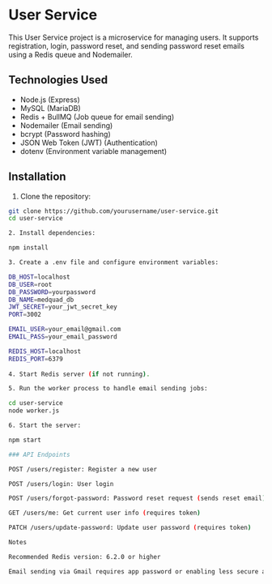 # User Service

This User Service project is a microservice for managing users. It supports registration, login, password reset, and sending password reset emails using a Redis queue and Nodemailer.

## Technologies Used

- Node.js (Express)
- MySQL (MariaDB)
- Redis + BullMQ (Job queue for email sending)
- Nodemailer (Email sending)
- bcrypt (Password hashing)
- JSON Web Token (JWT) (Authentication)
- dotenv (Environment variable management)

## Installation

1. Clone the repository:

```bash
git clone https://github.com/yourusername/user-service.git
cd user-service

2. Install dependencies:

npm install

3. Create a .env file and configure environment variables:

DB_HOST=localhost
DB_USER=root
DB_PASSWORD=yourpassword
DB_NAME=medquad_db
JWT_SECRET=your_jwt_secret_key
PORT=3002

EMAIL_USER=your_email@gmail.com
EMAIL_PASS=your_email_password

REDIS_HOST=localhost
REDIS_PORT=6379
 
4. Start Redis server (if not running).

5. Run the worker process to handle email sending jobs:

cd user-service
node worker.js

6. Start the server:

npm start

### API Endpoints

POST /users/register: Register a new user

POST /users/login: User login

POST /users/forgot-password: Password reset request (sends reset email)

GET /users/me: Get current user info (requires token)

PATCH /users/update-password: Update user password (requires token)

Notes

Recommended Redis version: 6.2.0 or higher

Email sending via Gmail requires app password or enabling less secure app access
